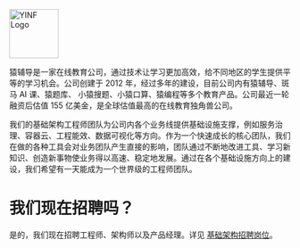 <img src="https://raw.githubusercontent.com/yfdinfra/team/main/assets/logo-compressed.png" alt="YINF Logo" height="88">

猿辅导是一家在线教育公司，通过技术让学习更加高效，给不同地区的学生提供平等的学习机会。公司创建于 2012 年，经过多年的建设，目前公司内有猿辅导、斑马 AI 课、猿题库、 小猿搜题、小猿口算、猿编程等多个教育产品。公司最近一轮融资后估值 155 亿美金，是全球估值最高的在线教育独角兽公司。

我们的基础架构工程师团队为公司内各个业务线提供基础设施支撑，例如服务治理、容器云、工程能效、数据可视化等方向。作为一个快速成长的核心团队，我们在做的各种工具会对业务团队产生直接的影响，团队通过不断地改进工具、学习新知识、创造新事物使业务得以高速、稳定地发展。通过在各个基础设施方向上的建设，我们希望有一天能成为一个世界级的工程师团队。

# 我们现在招聘吗？

是的，我们现在招聘工程师、架构师以及产品经理。详见 [基础架构招聘岗位](jobs)。
